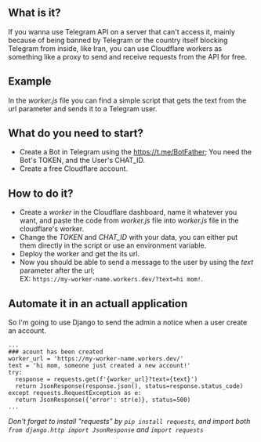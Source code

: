 ## What is it?
If you wanna use Telegram API on a server that can't access it, mainly because of being banned by Telegram or the country itself blocking Telegram from inside, like Iran, you can use Cloudflare workers as something like a proxy to send and receive requests from the API for free.

## Example
In the _worker.js_ file you can find a simple script that gets the text from the url parameter and sends it to a Telegram user.

## What do you need to start?
- Create a Bot in Telegram using the https://t.me/BotFather; You need the Bot's TOKEN, and the User's CHAT_ID.
- Create a free Cloudflare account.

## How to do it?
- Create a _worker_ in the Cloudflare dashboard, name it whatever you want, and paste the code from _worker.js_ file into _worker.js_ file in the cloudflare's worker.
- Change the _TOKEN_ and _CHAT_ID_ with your data, you can either put them directly in the script or use an environment variable.
- Deploy the worker and get the its url.
- Now you should be able to send a message to the user by using the _text_ parameter after the url; <br/>
  EX: ```https://my-worker-name.workers.dev/?text=hi mom!```.

## Automate it in an actuall application
So I'm going to use Django to send the admin a notice when a user create an account.
```
...
### acount has been created
worker_url = 'https://my-worker-name.workers.dev/'
text = 'hi mom, someone just created a new account!'
try:
  response = requests.get(f'{worker_url}?text={text}')
  return JsonResponse(response.json(), status=response.status_code)
except requests.RequestException as e:
  return JsonResponse({'error': str(e)}, status=500)
...
```
_Don't forget to install "requests" by ```pip install requests```, and import both ```from django.http import JsonResponse``` and ```import requests```_
